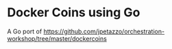 # Docker Coins using Go

A Go port of https://github.com/jpetazzo/orchestration-workshop/tree/master/dockercoins

